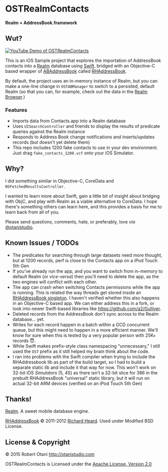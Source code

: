 # OSTRealmContacts

__Realm + AddressBook.framework__

## Wut?

[![YouTube Demo of OSTRealmContacts](http://img.youtube.com/vi/F1cPDV3YtFc/0.jpg)](https://youtu.be/F1cPDV3YtFc)

This is an iOS Sample project that explores the importation of AddressBook contacts into a [Realm](http://realm.io) database using [Swift](https://developer.apple.com/swift/), bridged with an Objective-C based wrapper of [ABAddressBook](https://developer.apple.com/library/ios/documentation/AddressBook/Reference/ABAddressBookRef_iPhoneOS/index.html) called [RHAddressBook](https://github.com/heardrwt/RHAddressBook).

By default, the project uses an in-memory instance of Realm, but you can make a one-line change in `OSTABManager` to switch to a persisted, default Realm (so that you can, for example, check out the data in the [Realm Browser](http://realm.io/docs/cocoa/#realm-browser).)

### Features

* Imports data from Contacts.app into a Realm database
* Uses `UISearchController` and friends to display the results of predicate queries against the Realm instance
* Responds to Address Book change notifications and inserts/updates records (but doesn't yet delete them)
* This repo includes 1200 fake contacts to use in your dev environment. Just drag `fake_contacts_1200.vcf` onto your iOS Simulator.

## Why?

I did something similar in Objective-C, CoreData and `NSFetchedResultsController`. 

I wanted to learn more about Swift, gain a little bit of insight about bridging with ObjC, and play with Realm as a viable alternative to CoreData. I hope there's something others can learn here, and this provides a basis for me to learn back from all of you.

Please send questions, comments, hate, or preferably, love _via_ [@otanistudio](https://twitter.com/otanistudio).

## Known Issues / TODOs

* The predicates for searching through large datasets need more thought, but at 1200 records, perf is close to the Contacts app on a iPod Touch 5th Gen
* If you've already run the app, and you want to switch from in-memory to default Realm (or _vice-versa_) then you'll need to delete the app, as the two engines will conflict with each other.
* The app can crash when switching Contacts permissions while the app is running. This is related the way threads get stored inside an [RHAddressBook singleton](https://github.com/heardrwt/RHAddressBook/blob/master/RHAddressBook/RHAddressBookSharedServices.m). I haven't verified whether this also happens in an Objective-C based app. We can either address this in a fork, or look into newer Swift-based libraries like <https://github.com/a2/Gulliver>.
* Deleted records from the AddressBook don't sync across to the Realm database… yet. 
* Writes for each record happen in a batch within a GCD concurrent queue, but this might need to happen in a more efficient manner. We'll know for sure when this is tested by a very popular person with 25K+ records 😇.
* While Swift makes prefix-style class namespacing "unnecessary," I still used the `OST` prefix as it still helped my brain think about the code.
* I ran into problems with the Swift compiler when trying to include the RHAddressbook lib as part of the build target, so I had to build a separate static lib and include it that way for now. This won't work on 32-bit iOS _Simulators_ (5, 4S) as there isn't a 32-bit slice for 386 in the prebuilt RHAddressBook "universal" static library, but it will run on actual 32-bit ARM devices (verified on an iPod Touch 5th Gen)

## Thanks!

[Realm](http://realm.io). A sweet mobile database engine.

[RHAddressBook](https://github.com/heardrwt/RHAddressBook) © 2011-2012 [Richard Heard](https://github.com/heardrwt). Used under Modified BSD License.

## License & Copyright

© 2015 Robert Otani <http://otanistudio.com>

OSTRealmContacts is Licensed under the [Apache License, Version 2.0](http://www.apache.org/licenses/LICENSE-2.0)
